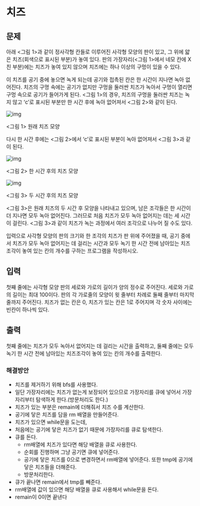# 치즈

## 문제

아래 <그림 1>과 같이 정사각형 칸들로 이루어진 사각형 모양의 판이 있고, 그 위에 얇은 치즈(회색으로 표시된 부분)가 놓여 있다. 판의 가장자리(<그림 1>에서 네모 칸에 X친 부분)에는 치즈가 놓여 있지 않으며 치즈에는 하나 이상의 구멍이 있을 수 있다.

이 치즈를 공기 중에 놓으면 녹게 되는데 공기와 접촉된 칸은 한 시간이 지나면 녹아 없어진다. 치즈의 구멍 속에는 공기가 없지만 구멍을 둘러싼 치즈가 녹아서 구멍이 열리면 구멍 속으로 공기가 들어가게 된다. <그림 1>의 경우, 치즈의 구멍을 둘러싼 치즈는 녹지 않고 ‘c’로 표시된 부분만 한 시간 후에 녹아 없어져서 <그림 2>와 같이 된다.

![img](https://upload.acmicpc.net/9b0f0cfb-007d-4ea8-8e6f-e397728b5c8e/-/preview/)

<그림 1> 원래 치즈 모양

다시 한 시간 후에는 <그림 2>에서 ‘c’로 표시된 부분이 녹아 없어져서 <그림 3>과 같이 된다.

![img](https://upload.acmicpc.net/b099f661-9788-4183-bd62-1e98e6f184e7/-/preview/)

<그림 2> 한 시간 후의 치즈 모양

![img](https://upload.acmicpc.net/58fc0743-794b-4e27-84e8-fe491ec7bf3d/-/preview/)

<그림 3> 두 시간 후의 치즈 모양

<그림 3>은 원래 치즈의 두 시간 후 모양을 나타내고 있으며, 남은 조각들은 한 시간이 더 지나면 모두 녹아 없어진다. 그러므로 처음 치즈가 모두 녹아 없어지는 데는 세 시간이 걸린다. <그림 3>과 같이 치즈가 녹는 과정에서 여러 조각으로 나누어 질 수도 있다.

입력으로 사각형 모양의 판의 크기와 한 조각의 치즈가 판 위에 주어졌을 때, 공기 중에서 치즈가 모두 녹아 없어지는 데 걸리는 시간과 모두 녹기 한 시간 전에 남아있는 치즈조각이 놓여 있는 칸의 개수를 구하는 프로그램을 작성하시오.

## 입력

첫째 줄에는 사각형 모양 판의 세로와 가로의 길이가 양의 정수로 주어진다. 세로와 가로의 길이는 최대 100이다. 판의 각 가로줄의 모양이 윗 줄부터 차례로 둘째 줄부터 마지막 줄까지 주어진다. 치즈가 없는 칸은 0, 치즈가 있는 칸은 1로 주어지며 각 숫자 사이에는 빈칸이 하나씩 있다.

## 출력

첫째 줄에는 치즈가 모두 녹아서 없어지는 데 걸리는 시간을 출력하고, 둘째 줄에는 모두 녹기 한 시간 전에 남아있는 치즈조각이 놓여 있는 칸의 개수를 출력한다.



### 해결방안

- 치즈를 제거하기 위해 bfs를 사용했다. 
- 일단 가장자리에는 치즈가 없는게 보장되어 있으므로 가장자리를 큐에 넣어서 가장자리부터 탐색하게 한다.(방문처리도 한다.)
- 치즈가 있는 부분은 remain에 더해줘서 치즈 수를 계산한다.
- 공기에 닿은 치즈를 담을 rm 배열을 만들어준다.
- 치즈가 있으면 while문을 도는데,
- 처음에는 공기에 닿은 치즈가 없기 때문에 가장자리를 큐로 탐색한다. 
- 큐를 돈다.
  - rm배열에 치즈가 있다면 해당 배열을 큐로 사용한다. 
  - 순회를 진행하며 그냥 공기면 큐에 넣어준다. 
  - 공기에 닿은 치즈를 0으로 변경하면서 rm배열에 넣어준다. 또한 tmp에 공기에 닿은 치즈들을 더해준다. 
  - 방문처리한다.   
- 큐가 끝나면 remain에서 tmp를 빼준다. 
- rm배열에 값이 있으면 해당 배열을 큐로 사용해서 while문을 돈다.
- remain이 0이면 끝낸다 

